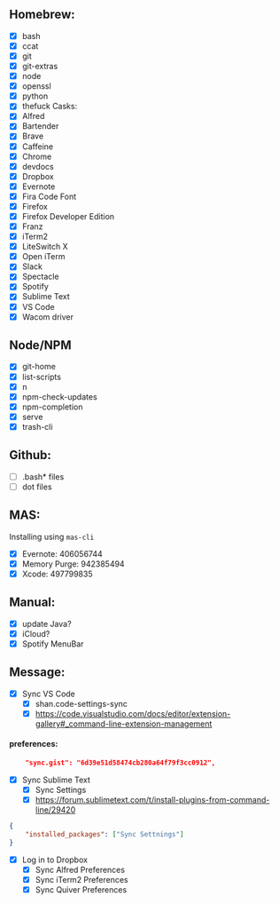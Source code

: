 ## Homebrew:

-   [x] bash
-   [x] ccat
-   [x] git
-   [x] git-extras
-   [x] node
-   [x] openssl
-   [x] python
-   [x] thefuck Casks:
-   [x] Alfred
-   [x] Bartender
-   [x] Brave
-   [x] Caffeine
-   [x] Chrome
-   [x] devdocs
-   [x] Dropbox
-   [x] Evernote
-   [x] Fira Code Font
-   [x] Firefox
-   [x] Firefox Developer Edition
-   [x] Franz
-   [x] iTerm2
-   [x] LiteSwitch X
-   [x] Open iTerm
-   [x] Slack
-   [x] Spectacle
-   [x] Spotify
-   [x] Sublime Text
-   [x] VS Code
-   [x] Wacom driver

## Node/NPM

-   [x] git-home
-   [x] list-scripts
-   [x] n
-   [x] npm-check-updates
-   [x] npm-completion
-   [x] serve
-   [x] trash-cli

## Github:

-   [ ] .bash\* files
-   [ ] dot files

## MAS:

Installing using `mas-cli`

-   [x] Evernote: 406056744
-   [x] Memory Purge: 942385494
-   [x] Xcode: 497799835

## Manual:

-   [x] update Java?
-   [x] iCloud?
-   [x] Spotify MenuBar

## Message:

-   [x] Sync VS Code
    -   [x] shan.code-settings-sync
    -   [x] https://code.visualstudio.com/docs/editor/extension-gallery#_command-line-extension-management

#### preferences:

```json
    "sync.gist": "6d39e51d58474cb280a64f79f3cc0912",
```

-   [x] Sync Sublime Text
    -   [x] Sync Settings
    -   [x] https://forum.sublimetext.com/t/install-plugins-from-command-line/29420

```json
{
    "installed_packages": ["Sync Settnings"]
}
```

-   [x] Log in to Dropbox
    -   [x] Sync Alfred Preferences
    -   [x] Sync iTerm2 Preferences
    -   [x] Sync Quiver Preferences
